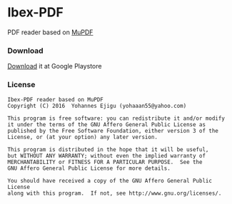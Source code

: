 # Ibex-PDF

PDF reader based on [MuPDF](http://mupdf.com)

### Download
[Download](https://play.google.com/store/apps/details?id=) it at Google Playstore

### License
    Ibex-PDF reader based on MuPDF 
    Copyright (C) 2016  Yohannes Ejigu (yohaaan55@yahoo.com)

    This program is free software: you can redistribute it and/or modify
    it under the terms of the GNU Affero General Public License as
    published by the Free Software Foundation, either version 3 of the
    License, or (at your option) any later version.

    This program is distributed in the hope that it will be useful,
    but WITHOUT ANY WARRANTY; without even the implied warranty of
    MERCHANTABILITY or FITNESS FOR A PARTICULAR PURPOSE.  See the
    GNU Affero General Public License for more details.

    You should have received a copy of the GNU Affero General Public License
    along with this program.  If not, see http://www.gnu.org/licenses/.
